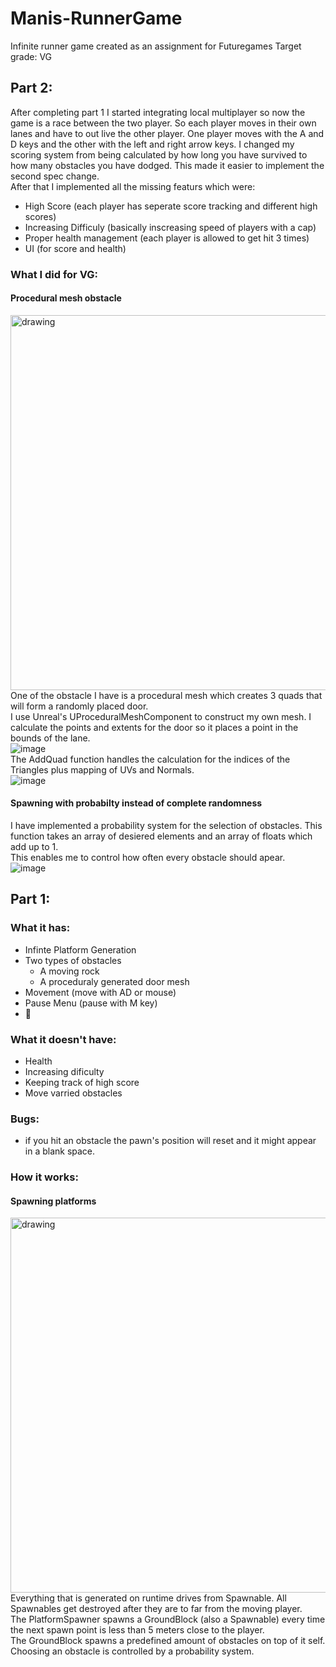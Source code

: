 # Manis-RunnerGame
 Infinite runner game created as an assignment for Futuregames
 Target grade: VG
 
 ## Part 2:
 After completing part 1 I started integrating local multiplayer so now the game is a race between the two player. So each player moves in their own lanes and have to out live the other player.
 One player moves with the A and D keys and the other with the left and right arrow keys. I changed my scoring system from being calculated by how long you have survived to how many obstacles you have dodged. This made it easier to implement the second spec change. <br>
After that I implemented all the missing featurs which were:
- High Score (each player has seperate score tracking and different high scores)
- Increasing Difficuly (basically inscreasing speed of players with a cap)
- Proper health management (each player is allowed to get hit 3 times)
- UI (for score and health)
 
 ### What I did for VG:
 #### Procedural mesh obstacle
<img src="https://user-images.githubusercontent.com/57400375/233956819-25687f43-464f-47c0-856d-6c2aa569c4f9.jpg" alt="drawing" width="600"/> <br>
One of the obstacle I have is a procedural mesh which creates 3 quads that will form a randomly placed door. <br>
I use Unreal's UProceduralMeshComponent to construct my own mesh. I calculate the points and extents for the door so it places a point in the bounds of the lane. <br>
![image](https://user-images.githubusercontent.com/57400375/236412583-ede566e3-b14b-46b5-bacd-38439ac527ff.png) <br>
The AddQuad function handles the calculation for the indices of the Triangles plus mapping of UVs and Normals. <br>
![image](https://user-images.githubusercontent.com/57400375/236413100-b6e6a342-1b89-4f4d-ba1f-8684227b3a29.png) <br>

#### Spawning with probabilty instead of complete randomness
I have implemented a probability system for the selection of obstacles. This function takes an array of desiered elements and an array of floats which add up to 1. <br>
This enables me to control how often every obstacle should apear. <br>
![image](https://user-images.githubusercontent.com/57400375/236413797-c697ab48-96b9-48a4-b073-a311a7b5f8cc.png) 

## Part 1:

### What it has:
- Infinte Platform Generation
- Two types of obstacles
  - A moving rock
  - A proceduraly generated door mesh
- Movement (move with AD or mouse)
- Pause Menu (pause with M key)
- 🌻

### What it doesn't have:
- Health
- Increasing dificulty
- Keeping track of high score
- Move varried obstacles


### Bugs:
- if you hit an obstacle the pawn's position will reset and it might appear in a blank space.

### How it works:
#### Spawning platforms
<img src="https://user-images.githubusercontent.com/57400375/233607813-d4cae418-cd44-48c4-ac5b-b8f292a82a63.jpg" alt="drawing" width="600"/>
Everything that is generated on runtime drives from Spawnable. All Spawnables get destroyed after they are to far from the moving player. <br>
The PlatformSpawner spawns a GroundBlock (also a Spawnable) every time the next spawn point is less than 5 meters close to the player. <br>
The GroundBlock spawns a predefined amount of obstacles on top of it self. Choosing an obstacle is controlled by a probability system. <br>
